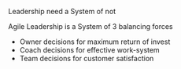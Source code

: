 Leadership need a System of not 

Agile Leadership is a System of 3 balancing forces 
- Owner decisions for maximum return of invest
- Coach decisions for effective work-system
- Team decisions for customer satisfaction